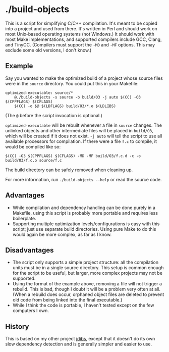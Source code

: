 # ./build-objects

This is a script for simplifying C/C++ compilation. It's meant to be copied into
a project and used from there. It's written in Perl and should work on most
Unix-based operating systems (not Windows.) It should work with most Make
implementations, and supported compilers include GCC, Clang, and TinyCC.
(Compilers must support the `-MD` and `-MF` options. This may exclude some old
versions, I don't know.)

## Example

Say you wanted to make the optimized build of a project whose source files were
in the `source` directory. You could put this in your Makefile:

```
optimized-executable: source/*
	@./build-objects -s source -b build/O3 -j auto $(CC) -O3 $(CPPFLAGS) $(CFLAGS)
	$(CC) -o $@ $(LDFLAGS) build/O3/*.o $(LDLIBS)
```

(The `@` before the script invocation is optional.)

`optimized-executable` will be rebuilt whenever a file in `source` changes. The
unlinked objects and other intermediate files will be placed in `build/O3`,
which will be created if it does not exist. `-j auto` will tell the script to
use all available processors for compilation. If there were a file `f.c` to
compile, it would be compiled like so:

    $(CC) -O3 $(CPPFLAGS) $(CFLAGS) -MD -MF build/O3/f.c.d -c -o build/O3/f.c.o source/f.c

The build directory can be safely removed when cleaning up.

For more information, run `./build-objects --help` or read the source code.

## Advantages

* While compilation and dependency handling can be done purely in a Makefile,
  using this script is probably more portable and requires less boilerplate.
* Supporting multiple optimization levels/configurations is easy with this
  script; just use separate build directories. Using pure Make to do this would
  again be more complex, as far as I know.

## Disadvantages

* The script only supports a simple project structure: all the compilation units
  must be in a single source directory. This setup is common enough for the
  script to be useful, but larger, more complex projects may not be supported.
* Using the format of the example above, removing a file will not trigger a
  rebuild. This is bad, though I doubt it will be a problem very often at all.
  (When a rebuild does occur, orphaned object files are deleted to prevent old
  code from being linked into the final executable.)
* While I think the code is portable, I haven't tested except on the few
  computers I own.

## History

This is based on my other project [jdibs](https://github.com/TurkeyMcMac/jdibs),
except that it doesn't do its own slow dependency detection and is generally
simpler and easier to use.
